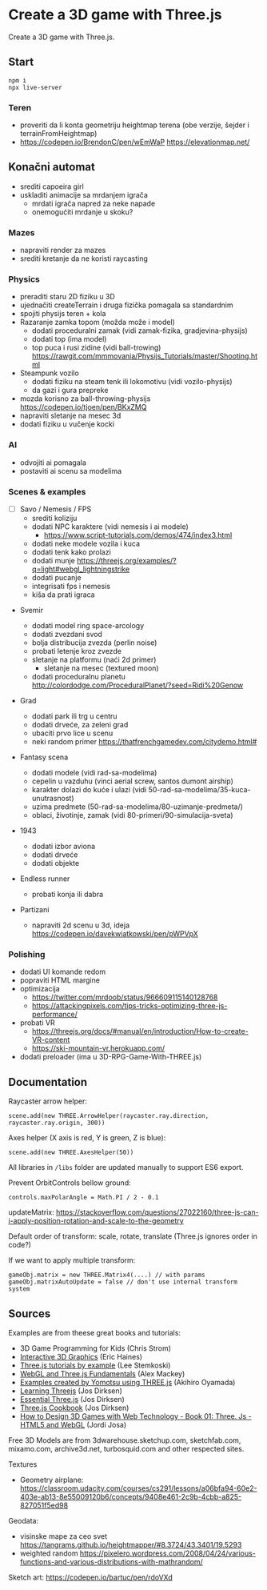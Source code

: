 # Create a 3D game with Three.js

Create a 3D game with Three.js.

## Start

```
npm i
npx live-server
```

### Teren
- proveriti da li konta geometriju heightmap terena (obe verzije, šejder i terrainFromHeightmap)
- https://codepen.io/BrendonC/pen/wEmWaP
https://elevationmap.net/

## Konačni automat
- srediti capoeira girl
- uskladiti animacije sa mrdanjem igrača
  - mrdati igrača napred za neke napade
  - onemogućiti mrdanje u skoku?

### Mazes
- napraviti render za mazes
- srediti kretanje da ne koristi raycasting

### Physics
- preraditi staru 2D fiziku u 3D
- ujednačiti createTerrain i druga fizička pomagala sa standardnim
- spojiti physijs teren + kola
- Razaranje zamka topom (možda može i model)
  - dodati proceduralni zamak (vidi zamak-fizika, gradjevina-physijs)
  - dodati top (ima model)
  - top puca i rusi zidine (vidi ball-trowing)
    https://rawgit.com/mmmovania/Physijs_Tutorials/master/Shooting.html
- Steampunk vozilo
  - dodati fiziku na steam tenk ili lokomotivu (vidi vozilo-physijs)
  - da gazi i gura prepreke
- mozda korisno za ball-throwing-physijs https://codepen.io/tjoen/pen/BKxZMQ
- napraviti sletanje na mesec 3d
- dodati fiziku u vučenje kocki

### AI
- odvojiti ai pomagala
- postaviti ai scenu sa modelima

### Scenes & examples

- [ ] Savo / Nemesis / FPS
  - srediti koliziju
  - dodati NPC karaktere (vidi nemesis i ai modele)
    - https://www.script-tutorials.com/demos/474/index3.html
  - dodati neke modele vozila i kuca
  - dodati tenk kako prolazi
  - dodati munje https://threejs.org/examples/?q=light#webgl_lightningstrike
  - dodati pucanje
  - integrisati fps i nemesis
  - kiša da prati igraca

- Svemir 
  - dodati model ring space-arcology
  - dodati zvezdani svod
  - bolja distribucija zvezda (perlin noise)
  - probati letenje kroz zvezde
  - sletanje na platformu (naći 2d primer)
    - sletanje na mesec (textured moon)
  - dodati proceduralnu planetu http://colordodge.com/ProceduralPlanet/?seed=Ridi%20Genow

- Grad
  - dodati park ili trg u centru
  - dodati drveće, za zeleni grad
  - ubaciti prvo lice u scenu
  - neki random primer https://thatfrenchgamedev.com/citydemo.html#

- Fantasy scena
  - dodati modele (vidi rad-sa-modelima)
  - cepelin u vazduhu (vinci aerial screw, santos dumont airship)
  - karakter dolazi do kuće i ulazi (vidi 50-rad-sa-modelima/35-kuca-unutrasnost)
  - uzima predmete (50-rad-sa-modelima/80-uzimanje-predmeta/)
  - oblaci, životinje, zamak (vidi 80-primeri/90-simulacija-sveta)

- 1943
  - dodati izbor aviona
  - dodati drveće
  - dodati objekte

- Endless runner
  - probati konja ili dabra

- Partizani
  - napraviti 2d scenu u 3d, ideja https://codepen.io/davekwiatkowski/pen/pWPVpX

### Polishing

- dodati UI komande redom
- popraviti HTML margine
- optimizacija 
  - https://twitter.com/mrdoob/status/966609115140128768
  - https://attackingpixels.com/tips-tricks-optimizing-three-js-performance/
- probati VR
  - https://threejs.org/docs/#manual/en/introduction/How-to-create-VR-content
  - https://ski-mountain-vr.herokuapp.com/
- dodati preloader (ima u 3D-RPG-Game-With-THREE.js)

## Documentation

Raycaster arrow helper:

```
scene.add(new THREE.ArrowHelper(raycaster.ray.direction, raycaster.ray.origin, 300))
```

Axes helper (X axis is red, Y is green, Z is blue):

```
scene.add(new THREE.AxesHelper(50))
```

All libraries in `/libs` folder are updated manually to support ES6 export.

Prevent OrbitControls bellow ground:

```
controls.maxPolarAngle = Math.PI / 2 - 0.1
```

updateMatrix:
https://stackoverflow.com/questions/27022160/three-js-can-i-apply-position-rotation-and-scale-to-the-geometry

Default order of transform: scale, rotate, translate (Three.js ignores order in code?)

If we want to apply multiple transform:

```
gameObj.matrix = new THREE.Matrix4(....) // with params
gameObj.matrixAutoUpdate = false // don't use internal transform system
```

## Sources

Examples are from theese great books and tutorials:

* 3D Game Programming for Kids (Chris Strom)
* [Interactive 3D Graphics](https://in.udacity.com/course/interactive-3d-graphics--cs291/) (Eric Haines)
* [Three.js tutorials by example](http://stemkoski.github.io/Three.js/) (Lee Stemkoski)
* [WebGL and Three.js Fundamentals](https://github.com/alexmackey/threeJsBasicExamples) (Alex Mackey)
* [Examples created by Yomotsu using THREE.js](http://yomotsu.github.io/threejs-examples/) (Akihiro Oyamada)
* [Learning Threejs](https://github.com/josdirksen/learning-threejs) (Jos Dirksen)
* [Essential Three.js](https://github.com/josdirksen/essential-threejs) (Jos Dirksen)
* [Three.js Cookbook](https://github.com/josdirksen/threejs-cookbook) (Jos Dirksen)
* [How to Design 3D Games with Web Technology - Book 01: Three. Js - HTML5 and WebGL](https://thefiveplanets.org/b01/) (Jordi Josa)

Free 3D Models are from 3dwarehouse.sketchup.com, sketchfab.com, mixamo.com, archive3d.net, turbosquid.com and other respected sites.

Textures
- Geometry airplane: https://classroom.udacity.com/courses/cs291/lessons/a06bfa94-60e2-403e-ab13-8e55009120b6/concepts/9408e461-2c9b-4cbb-a825-827051f5ed98

Geodata:
- visinske mape za ceo svet https://tangrams.github.io/heightmapper/#8.3724/43.3401/19.5293
- weighted random https://pixelero.wordpress.com/2008/04/24/various-functions-and-various-distributions-with-mathrandom/

Sketch art: https://codepen.io/bartuc/pen/rdoVXd